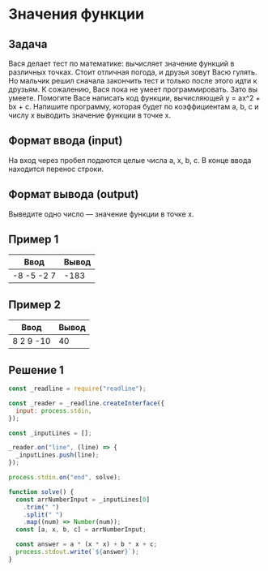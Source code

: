 # Значения функции

## Задача

Вася делает тест по математике: вычисляет значение функций в различных точках. Стоит отличная погода, и друзья зовут Васю гулять. Но мальчик решил сначала закончить тест и только после этого идти к друзьям. К сожалению, Вася пока не умеет программировать. Зато вы умеете. Помогите Васе написать код функции, вычисляющей y = ax^2 + bx + c. Напишите программу, которая будет по коэффициентам a, b, c и числу x выводить значение функции в точке x.

## Формат ввода (input)

На вход через пробел подаются целые числа a, x, b, c. В конце ввода находится перенос строки.

## Формат вывода (output)

Выведите одно число — значение функции в точке x.

## Пример 1

| Ввод       | Вывод |
| ---------- | ----- |
| -8 -5 -2 7 | -183  |

## Пример 2

| Ввод      | Вывод |
| --------- | ----- |
| 8 2 9 -10 | 40    |

## Решение 1

```javascript
const _readline = require("readline");

const _reader = _readline.createInterface({
  input: process.stdin,
});

const _inputLines = [];

_reader.on("line", (line) => {
  _inputLines.push(line);
});

process.stdin.on("end", solve);

function solve() {
  const arrNumberInput = _inputLines[0]
    .trim(" ")
    .split(" ")
    .map((num) => Number(num));
  const [a, x, b, c] = arrNumberInput;

  const answer = a * (x * x) + b * x + c;
  process.stdout.write(`${answer}`);
}
```
